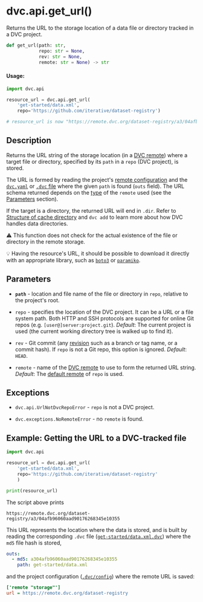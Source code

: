 # dvc.api.get_url()

Returns the URL to the storage location of a data file or directory tracked in a
<abbr>DVC project</abbr>.

```py
def get_url(path: str,
            repo: str = None,
            rev: str = None,
            remote: str = None) -> str
```

#### Usage:

```py
import dvc.api

resource_url = dvc.api.get_url(
    'get-started/data.xml',
    repo='https://github.com/iterative/dataset-registry')

# resource_url is now "https://remote.dvc.org/dataset-registry/a3/04afb96060aad90176268345e10355"
```

## Description

Returns the URL string of the storage location (in a
[DVC remote](/doc/command-reference/remote)) where a target file or directory,
specified by its `path` in a `repo` (<abbr>DVC project</abbr>), is stored.

The URL is formed by reading the project's
[remote configuration](/doc/command-reference/config#remote) and the
[`dvc.yaml`](/doc/user-guide/dvc-file-format) or
[`.dvc` file](/doc/user-guide/dvc-file-format) where the given `path` is found
(`outs` field). The URL schema returned depends on the
[type](/doc/command-reference/remote/add#supported-storage-types) of the
`remote` used (see the [Parameters](#parameters) section).

If the target is a directory, the returned URL will end in `.dir`. Refer to
[Structure of cache directory](/doc/user-guide/dvc-files-and-directories#structure-of-cache-directory)
and `dvc add` to learn more about how DVC handles data directories.

⚠️ This function does not check for the actual existence of the file or
directory in the remote storage.

💡 Having the resource's URL, it should be possible to download it directly with
an appropriate library, such as
[`boto3`](https://boto3.amazonaws.com/v1/documentation/api/latest/reference/services/s3.html#S3.Object.download_fileobj)
or
[`paramiko`](https://docs.paramiko.org/en/stable/api/sftp.html#paramiko.sftp_client.SFTPClient.get).

## Parameters

- **`path`** - location and file name of the file or directory in `repo`,
  relative to the project's root.

- `repo` - specifies the location of the DVC project. It can be a URL or a file
  system path. Both HTTP and SSH protocols are supported for online Git repos
  (e.g. `[user@]server:project.git`). _Default_: The current project is used
  (the current working directory tree is walked up to find it).

- `rev` - Git commit (any [revision](https://git-scm.com/docs/revisions) such as
  a branch or tag name, or a commit hash). If `repo` is not a Git repo, this
  option is ignored. _Default_: `HEAD`.

- `remote` - name of the [DVC remote](/doc/command-reference/remote) to use to
  form the returned URL string. _Default_: The
  [default remote](/doc/command-reference/remote/default) of `repo` is used.

## Exceptions

- `dvc.api.UrlNotDvcRepoError` - `repo` is not a DVC project.

- `dvc.exceptions.NoRemoteError` - no `remote` is found.

## Example: Getting the URL to a DVC-tracked file

```py
import dvc.api

resource_url = dvc.api.get_url(
    'get-started/data.xml',
    repo='https://github.com/iterative/dataset-registry'
    )

print(resource_url)
```

The script above prints

`https://remote.dvc.org/dataset-registry/a3/04afb96060aad90176268345e10355`

This URL represents the location where the data is stored, and is built by
reading the corresponding `.dvc` file
([`get-started/data.xml.dvc`](https://github.com/iterative/dataset-registry/blob/master/get-started/data.xml.dvc))
where the `md5` file hash is stored,

```yaml
outs:
  - md5: a304afb96060aad90176268345e10355
    path: get-started/data.xml
```

and the project configuration
([`.dvc/config`](https://github.com/iterative/dataset-registry/blob/master/.dvc/config))
where the remote URL is saved:

```ini
['remote "storage"']
url = https://remote.dvc.org/dataset-registry
```
